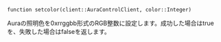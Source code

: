 ```
function setcolor(client::AuraControlClient, color::Integer)
```

Auraの照明色を0xrrggbb形式のRGB整数に設定します。成功した場合はtrueを、失敗した場合はfalseを返します。
